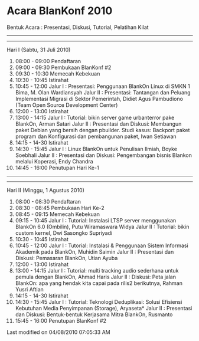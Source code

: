 # Acara BlanKonf 2010
Bentuk Acara : Presentasi, Diskusi, Tutorial, Pelatihan Kilat

-------------------------------------------------------------------------------
-------------------------------------------
Hari I (Sabtu, 31 Juli 2010)

1. 08:00 - 09:00 Pendaftaran
2. 09:00 - 09:30 Pembukaan BlanKonf #2
3. 09:30 - 10:30 Memecah Kebekuan
4. 10:30 - 10:45 Istirahat
5. 10:45 - 12:00
   Jalur I : Presentasi: Penggunaan BlankOn Linux di SMKN 1 Bima, M. Olan
Wardiansyah
   Jalur II : Presentasi: Tantangan dan Peluang Implementasi Migrasi di Sektor
Pemerintah, Didiet Agus Pambudiono (Team Open Source Development Center)
6. 12:00 - 13:00 Istirahat
7. 13:00 - 14:15
   Jalur I : Tutorial: bikin server game urbanterror pake BlankOn, Arman Satari
   Jalur II : Presentasi dan Diskusi: Membangun paket Debian yang bersih dengan
pbuilder. Studi kasus: Backport paket program dan Konfigurasi dan pembangunan
paket, Iwan Setiawan
8. 14:15 - 14-30 Istirahat
9. 14:30 - 15:45
   Jalur I : Linux BlankOn untuk Penulisan Ilmiah, Boyke Soebhali
   Jalur II : Presentasi dan Diskusi: Pengembangan bisnis Blankon melalui
Koperasi, Endy Chandra
10. 14:45 - 16:00 Penutupan Hari Ke-1

-------------------------------------------------------------------------------
-------------------------------------------

Hari II (Minggu, 1 Agustus 2010)

1. 08:00 - 08:30 Pendaftaran
2. 08:30 - 08:45 Pembukaan Hari Ke-2
3. 08:45 - 09:15 Memecah Kebekuan
4. 09:15 - 10:45
   Jalur I : Tutorial: Instalasi LTSP server menggunakan BlankOn 6.0 (Ombilin),
Putu Wiramaswara Widya
   Jalur II : Tutorial: bikin custom kernel, Dwi Sasongko Supriyadi
5. 10:30 - 10:45 Istirahat
6. 10:45 - 12:00
   Jalur I : Tutorial: Instalasi & Penggunaan Sistem Informasi Akademik pada
BlankOn, Muhidin Saimin
   Jalur II : Presentasi dan Diskusi: Pemasaran BlankOn, Utian Ayuba
7. 12:00 - 13:00 Istirahat
8. 13:00 - 14:15
   Jalur I : Tutorial: multi tracking audio sederhana untuk pemula dengan
BlankOn, Ahmad Haris
   Jalur II :  Diskusi: Peta jalan BlankOn: apa yang hendak kita capai pada
rilis2 berikutnya, Rahman Yusri Aftian
9. 14:15 - 14-30 Istirahat
10. 14:30 - 15:45
    Jalur I : Tutorial: Teknologi Deduplikasi: Solusi Efisiensi Kebutuhan Media
Penyimpanan (Storage), Aryaseta*
    Jalur II : Presentasi dan Diskusi: Bentuk-bentuk Kerjasama Mitra BlankOn,
Rusmanto
11. 15:45 - 16:00 Penutupan BlanKonf #2

Last modified on 04/08/2010 07:05:33 AM
#### 
    





